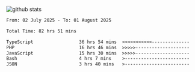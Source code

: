 
![github stats](https://github-readme-stats.vercel.app/api?username=realmahd1&show_icons=true&theme=codeSTACKr&hide_rank=true&count_private=true)

<!--START_SECTION:waka-->

```txt
From: 02 July 2025 - To: 01 August 2025

Total Time: 82 hrs 51 mins

TypeScript                 36 hrs 54 mins  >>>>>>>>>>>--------------   44.54 %
PHP                        16 hrs 46 mins  >>>>>--------------------   20.24 %
JavaScript                 15 hrs 30 mins  >>>>>--------------------   18.71 %
Bash                       4 hrs 7 mins    >------------------------   04.97 %
JSON                       3 hrs 40 mins   >------------------------   04.44 %
```

<!--END_SECTION:waka-->
